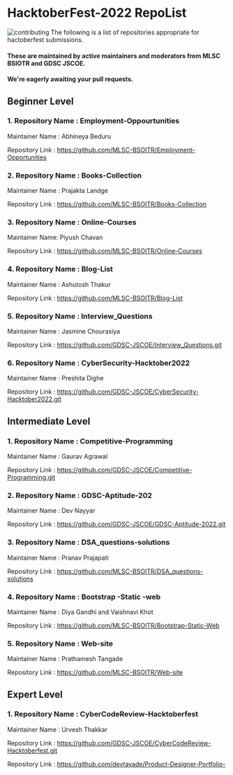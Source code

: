 # HacktoberFest-2022 RepoList
![contributing](https://github.com/MLSC-BSOITR/.github/blob/acbcd6f0a88514e158ac20eeee815746ec9df32d/profile/WhatsApp%20Image%202022-09-27%20at%2012.17.09%20AM.jpeg)
The following is a list of repositories appropriate for hactoberfest submissions. 
#### These are maintained by active maintainers and moderators from MLSC BSIOTR and GDSC JSCOE.  
#### We're eagerly awaiting your pull requests.



## Beginner Level

### 1. Repository Name : Employment-Oppourtunities
Maintainer Name : Abhineya Beduru

Repository Link : https://github.com/MLSC-BSOITR/Employment-Opportunities

### 2. Repository Name : Books-Collection
Maintainer Name : Prajakta Landge

Repository Link : https://github.com/MLSC-BSOITR/Books-Collection

### 3. Repository Name : Online-Courses
Maintainer Name: Piyush Chavan

Repository Link : https://github.com/MLSC-BSOITR/Online-Courses

### 4. Repository Name : Blog-List
Maintainer Name :  Ashutosh Thakur

Repository Link : https://github.com/MLSC-BSOITR/Blog-List

### 5. Repository Name : Interview_Questions
Maintainer Name : Jasmine Chourasiya 

Repository Link : https://github.com/GDSC-JSCOE/Interview_Questions.git 

### 6. Repository Name : CyberSecurity-Hacktober2022
Maintainer Name : Preshita Dighe

Repository Link : https://github.com/GDSC-JSCOE/CyberSecurity-Hacktober2022.git


## Intermediate Level

### 1. Repository Name : Competitive-Programming
Maintainer Name : Gaurav Agrawal 

Repository Link : https://github.com/GDSC-JSCOE/Competitive-Programming.git

### 2. Repository Name : GDSC-Aptitude-202
Maintainer Name : Dev Nayyar

Repository Link : https://github.com/GDSC-JSCOE/GDSC-Aptitude-2022.git

### 3. Repository Name : DSA_questions-solutions
Maintainer Name : Pranav Prajapati

Repository Link : https://github.com/MLSC-BSOITR/DSA_questions-solutions

### 4. Repository Name : Bootstrap -Static -web
Maintainer Name : Diya Gandhi and Vaishnavi Khot 

Repository Link : https://github.com/MLSC-BSOITR/Bootstrap-Static-Web

### 5. Repository Name : Web-site
Maintainer Name : Prathamesh Tangade

Repository Link : https://github.com/MLSC-BSOITR/Web-site

## Expert Level 

### 1. Repository Name : CyberCodeReview-Hacktoberfest
Maintainer Name : Urvesh Thakkar

Repository Link : https://github.com/GDSC-JSCOE/CyberCodeReview-Hacktoberfest.git

Repository Link : https://github.com/devtayade/Product-Designer-Portfolio-
